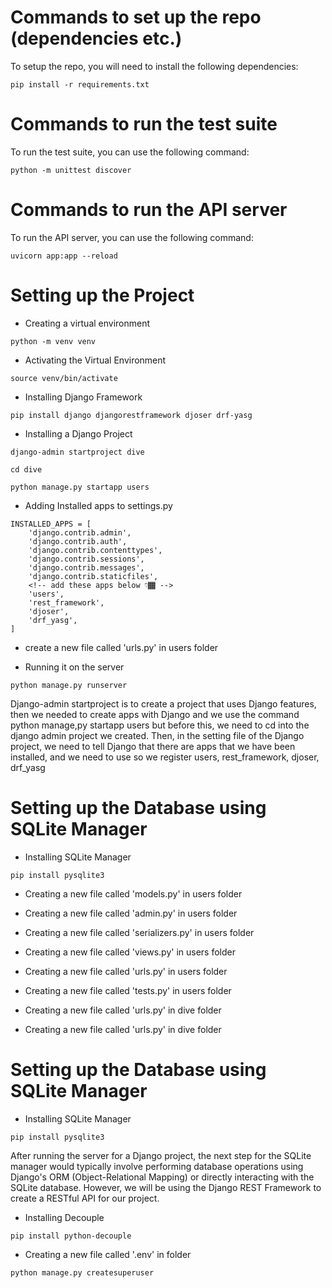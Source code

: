 # Commands to set up the repo (dependencies etc.)
To setup the repo, you will need to install the following dependencies:
```
pip install -r requirements.txt
```

# Commands to run the test suite
To run the test suite, you can use the following command:
```
python -m unittest discover
```

# Commands to run the API server
To run the API server, you can use the following command:
```
uvicorn app:app --reload
```

# Setting up the Project
* Creating a virtual environment 
```
python -m venv venv
```

* Activating the Virtual Environment
```
source venv/bin/activate
```

* Installing Django Framework
```
pip install django djangorestframework djoser drf-yasg
```

* Installing a Django Project 
```
django-admin startproject dive
```

```
cd dive
```

```
python manage.py startapp users
```


* Adding Installed apps to settings.py

```
INSTALLED_APPS = [
    'django.contrib.admin',
    'django.contrib.auth',
    'django.contrib.contenttypes',
    'django.contrib.sessions',
    'django.contrib.messages',
    'django.contrib.staticfiles',
    <!-- add these apps below 👇🏾 -->
    'users',
    'rest_framework', 
    'djoser',
    'drf_yasg',
]
```

* create a new file called 'urls.py' in users folder


* Running it on the server
```
python manage.py runserver
```


Django-admin startproject is to create a project that uses Django features, then we needed to create apps with Django and we use the command python manage,py startapp users
but before this, we need to cd into the django admin project we created. Then, in the setting file of the Django project, we need to tell Django that there are apps that we have been installed, and we need to use 
so we register users, rest_framework, djoser, drf_yasg



# Setting up the Database using SQLite Manager
* Installing SQLite Manager
```
pip install pysqlite3
```

* Creating a new file called 'models.py' in users folder

* Creating a new file called 'admin.py' in users folder

* Creating a new file called 'serializers.py' in users folder

* Creating a new file called 'views.py' in users folder

* Creating a new file called 'urls.py' in users folder

* Creating a new file called 'tests.py' in users folder

* Creating a new file called 'urls.py' in dive folder

* Creating a new file called 'urls.py' in dive folder



# Setting up the Database using SQLite Manager
* Installing SQLite Manager
```
pip install pysqlite3
```

After running the server for a Django project, the next step for the SQLite manager would typically involve performing database operations using Django's ORM (Object-Relational Mapping) or directly interacting with the SQLite database. However, we will be using the Django REST Framework to create a RESTful API for our project.

* Installing Decouple
```
pip install python-decouple
```

* Creating a new file called '.env' in folder

```
python manage.py createsuperuser
```

